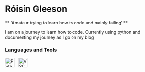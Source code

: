 # Róisín Gleeson

** 'Amateur trying to learn how to code and mainly failing' **

I am on a journey to learn how to code. Currently using python and documenting my journey as I go on my blog 

### Languages and Tools

<img align="left" alt = "Python" width="30px" style="padding-right:10px;" src="https://cdn.jsdelivr.net/gh/devicons/devicon@latest/icons/python/python-original.svg" />
<img align="left" alt = "VSCode" width="30px" style="padding-right:10px;" src="https://cdn.jsdelivr.net/gh/devicons/devicon@latest/icons/python/python-original.svg" />

#




          

          
